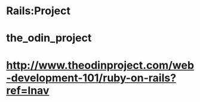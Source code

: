# Rails:Project
# the_odin_project
# http://www.theodinproject.com/web-development-101/ruby-on-rails?ref=lnav
